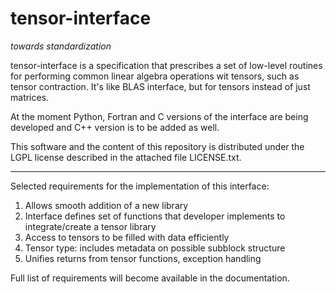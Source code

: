 # tensor-interface
_towards standardization_

tensor-interface is a specification that prescribes a set of low-level routines for performing common linear algebra operations wit tensors, such as tensor contraction. It's like BLAS interface, but for tensors instead of just matrices.

At the moment Python, Fortran and C versions of the interface are being developed and C++ version is to be added as well.


This software and the content of this repository is distributed under the LGPL license described in the attached file LICENSE.txt.

---------

Selected requirements for the implementation of this interface:

1. Allows smooth addition of a new library
2. Interface defines set of functions that developer implements to integrate/create a tensor library
4. Access to tensors to be filled with data efficiently
5. Tensor type: includes metadata on possible subblock structure
6. Unifies returns from tensor functions, exception handling

Full list of requirements will become available in the documentation.